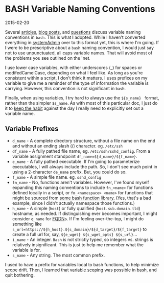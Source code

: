# BASH Variable Naming Conventions
2015-02-20

<!-- ----1----5----2----5----3----5----4----5----5----5----6----5----7----5- -->
Several [articles][1], [blog posts][2], and [questions][3] discuss
variable naming conventions in `bash`. This is what I adopted. While I
haven't converted everything in [systemAdmin][] over to this format yet,
this is where I'm going. If I were to be prescriptive about a `bash`
naming convention, I would just say not to use unpunctuated, all caps
variable names. That will avoid most of the problems you see outlined on
the 'net.

I use lower case variables, with either underscores (_) for spaces or
modifedCamelCase, depending on what I feel like. As long as you're
consistent within a script, I don't think it matters. I uses prefixes on
my variable to give me a reminder of the type of information the
variable is carrying. However, this convention is not significant in
`bash`.

Finally, when using variables, I try hard to always use the `${s_name}
` format, rather than the simpler `$s_name`. As with most of this
particular doc, I just do it to [keep the habit][4] against the day I
really need to explicitly set out a variable name.

## Variable Prefixes
<!-- ----1----5----2----5----3----5----4----5----5----5----6----5----7----5- -->

- `d_name` - A complete directory structure, without a file name on the
end and without an ending slash (/) character. eg. `/etc/ssh`
- `df_name` - A fully pathed file name, eg. `/etc/ssh/sshd_config`. From
a variable assignment standpoint `df_name=${d_name}/${f_name}`.
- `e_name` - A fully pathed executable. If I'm going to parameterize
executables, I will always include the path. So, I don't see much point
in using a 2-character `de_name` prefix. But, you could do so.
- `f_name` - A simple file name. eg. `sshd_config`
- `fn_name` - No, functions aren't variables. However, I've found myself
expanding this naming conventions to include `fn_<name>` for functions
defined locally in a script, or `fn_<namespace>_<name>` for functions
that might be sourced from [some bash function library][20200127a].
(Yes, that's a bad example, since I didn't actually namespace those
functions.)
- `h_name` - A simple (`host`) or fully qualified
(`host.sub.domain.tld`) hostname, as needed. If distinguishing ever
becomes important, I might consider `q_name` for [FQDN][]s. If I'm feeling
over-the-top, I might do something like
`s_url=https://${h_host}.${s_domain}/${d_target}/${f_target}` to create a
full url for, say, `${e_wget} ${s_wget_opts} ${s_url}`...
- `i_name` - An integer. `Bash` is not strictly typed, so integers vs.
strings is relatively insignificant. This is just to help me remember what
the variable is for.
- `s_name` - Any string. The most common prefix.

I used to have a prefix for variables local to bash functions, to help minimize scope drift. Then, I learned that [variable scoping][20200127b] was possible in bash, and quit bothering.


[1]: http://wiki.bash-hackers.org/scripting/style
[2]: http://bashshell.net/shell-scripts/using-case-in-variables-in-bash-shell-scripts/
[3]: http://stackoverflow.com/questions/673055/correct-bash-and-shell-script-variable-capitalization
[systemAdmin]: https://github.com/dafydd2277/systemAdmin
[4]: http://stackoverflow.com/questions/8748831/bash-why-do-we-need-curly-braces-in-variables
[FQDN]: https://kb.iu.edu/d/aiuv
[20200127a]: https://github.com/dafydd2277/systemAdmin/blob/master/scripting/functions
[20200127b]: https://www.tldp.org/LDP/abs/html/localvar.html

